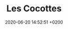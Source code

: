---
layout: event
title:  "Les Cocottes"
date:   2020-06-20 14:52:51 +0200
categories: event juin-2020
---